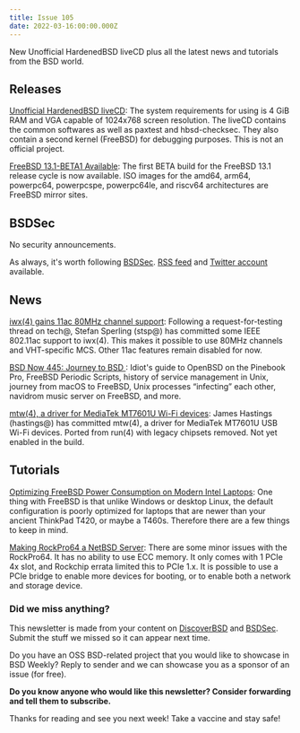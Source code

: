 ```yaml
---
title: Issue 105
date: 2022-03-16:00:00.000Z
---
```


New Unofficial HardenedBSD liveCD plus all the latest news and tutorials from the BSD world.

<!-- more -->


## Releases

[Unofficial HardenedBSD liveCD](https://groups.google.com/a/hardenedbsd.org/g/users/c/QUTUJfm30Dg/m/0VNKUeVhHgAJ?utm_source=bsdweekly): The system requirements for using is 4 GiB RAM and VGA capable of 1024x768 screen resolution. The liveCD contains the common softwares as well as paxtest and hbsd-checksec. They also contain a second kernel (FreeBSD) for debugging purposes. This is not an official project.

[FreeBSD 13.1-BETA1 Available](https://www.freebsd.org/news/newsflash/#2022-03-10:1?utm_source=bsdweekly): The first BETA build for the FreeBSD 13.1 release cycle is now available. ISO images for the amd64, arm64, powerpc64, powerpcspe, powerpc64le, and riscv64 architectures are FreeBSD mirror sites.
## BSDSec

No security announcements.

As always, it's worth following [BSDSec](https://bsdsec.net). [RSS feed](https://bsdsec.net/articles.atom) and [Twitter account](https://twitter.com/bsdsec) available.
## News

[iwx(4) gains 11ac 80MHz channel support](https://www.undeadly.org/cgi?action=article;sid=20220315070043&utm_source=bsdweekly): Following a request-for-testing thread on tech@, Stefan Sperling (stsp@) has committed some IEEE 802.11ac support to iwx(4). This makes it possible to use 80MHz channels and VHT-specific MCS. Other 11ac features remain disabled for now.

[BSD Now 445: Journey to BSD ](https://www.bsdnow.tv/445?utm_source=bsdweekly): Idiot's guide to OpenBSD on the Pinebook Pro, FreeBSD Periodic Scripts, history of service management in Unix, journey from macOS to FreeBSD, Unix processes “infecting” each other, navidrom music server on FreeBSD, and more.

[mtw(4), a driver for MediaTek MT7601U Wi-Fi devices](https://www.undeadly.org/cgi?action=article;sid=20220310135156&utm_source=bsdweekly): James Hastings (hastings@) has committed mtw(4), a driver for MediaTek MT7601U USB Wi-Fi devices. Ported from run(4) with legacy chipsets removed. Not yet enabled in the build.
## Tutorials

[Optimizing FreeBSD Power Consumption on Modern Intel Laptops](https://www.neelc.org/posts/optimize-freebsd-for-intel-tigerlake/?utm_source=bsdweekly): One thing with FreeBSD is that unlike Windows or desktop Linux, the default configuration is poorly optimized for laptops that are newer than your ancient ThinkPad T420, or maybe a T460s. Therefore there are a few things to keep in mind.

[Making RockPro64 a NetBSD Server](https://blog.netbsd.org/tnf/entry/making_rockpro64_a_netbsd_server?utm_source=bsdweekly): There are some minor issues with the RockPro64. It has no ability to use ECC memory. It only comes with 1 PCIe 4x slot, and Rockchip errata limited this to PCIe 1.x. It is possible to use a PCIe bridge to enable more devices for booting, or to enable both a network and storage device.

### Did we miss anything?

This newsletter is made from your content on [DiscoverBSD](https://discoverbsd.com) and [BSDSec](https://bsdsec.net). Submit the stuff we missed so it can appear next time.

Do you have an OSS BSD-related project that you would like to showcase in BSD Weekly? Reply to sender and we can showcase you as a sponsor of an issue (for free).

**Do you know anyone who would like this newsletter? Consider forwarding and tell them to subscribe.**

Thanks for reading and see you next week! Take a vaccine and stay safe!
